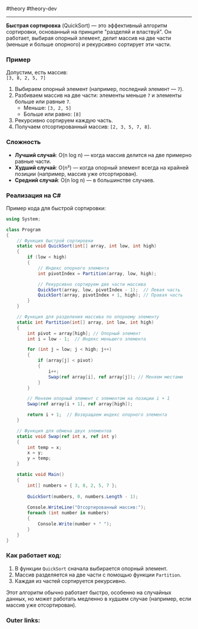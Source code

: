 #theory #theory-dev
 
---
**Быстрая сортировка** (QuickSort) — это эффективный алгоритм сортировки, основанный на принципе "разделяй и властвуй". Он работает, выбирая опорный элемент, делит массив на две части (меньше и больше опорного) и рекурсивно сортирует эти части.

### **Пример**

Допустим, есть массив:  
`[3, 8, 2, 5, 7]`

1. Выбираем опорный элемент (например, последний элемент — `7`).
2. Разбиваем массив на две части: элементы меньше `7` и элементы больше или равные `7`.
    - Меньше: `[3, 2, 5]`
    - Больше или равно: `[8]`
3. Рекурсивно сортируем каждую часть.
4. Получаем отсортированный массив: `[2, 3, 5, 7, 8]`.

### **Сложность**

- **Лучший случай**: O(n log n) — когда массив делится на две примерно равные части.
- **Худший случай**: O(n²) — когда опорный элемент всегда на крайней позиции (например, массив уже отсортирован).
- **Средний случай**: O(n log n) — в большинстве случаев.

### **Реализация на C#**

Пример кода для быстрой сортировки:

```csharp
using System;

class Program
{
    // Функция быстрой сортировки
    static void QuickSort(int[] array, int low, int high)
    {
        if (low < high)
        {
            // Индекс опорного элемента
            int pivotIndex = Partition(array, low, high);

            // Рекурсивно сортируем две части массива
            QuickSort(array, low, pivotIndex - 1);  // Левая часть
            QuickSort(array, pivotIndex + 1, high); // Правая часть
        }
    }

    // Функция для разделения массива по опорному элементу
    static int Partition(int[] array, int low, int high)
    {
        int pivot = array[high]; // Опорный элемент
        int i = low - 1;  // Индекс меньшего элемента

        for (int j = low; j < high; j++)
        {
            if (array[j] < pivot)
            {
                i++;
                Swap(ref array[i], ref array[j]); // Меняем местами
            }
        }

        // Меняем опорный элемент с элементом на позиции i + 1
        Swap(ref array[i + 1], ref array[high]);

        return i + 1;  // Возвращаем индекс опорного элемента
    }

    // Функция для обмена двух элементов
    static void Swap(ref int x, ref int y)
    {
        int temp = x;
        x = y;
        y = temp;
    }

    static void Main()
    {
        int[] numbers = { 3, 8, 2, 5, 7 };
        
        QuickSort(numbers, 0, numbers.Length - 1);
        
        Console.WriteLine("Отсортированный массив:");
        foreach (int number in numbers)
        {
            Console.Write(number + " ");
        }
    }
}
```

### **Как работает код:**

1. В функции `QuickSort` сначала выбирается опорный элемент.
2. Массив разделяется на две части с помощью функции `Partition`.
3. Каждая из частей сортируется рекурсивно.

Этот алгоритм обычно работает быстро, особенно на случайных данных, но может работать медленно в худшем случае (например, если массив уже отсортирован).

### Outer links:

